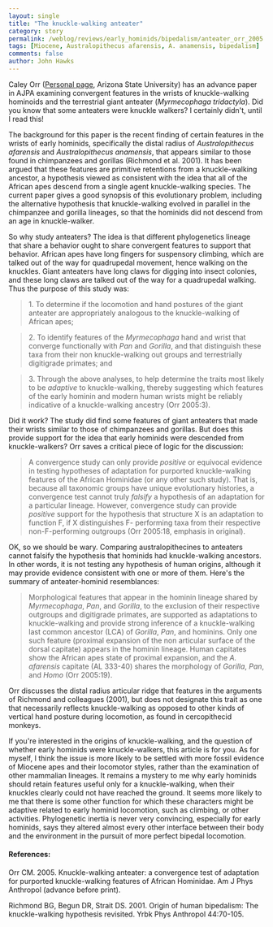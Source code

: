 ```yaml
---
layout: single 
title: "The knuckle-walking anteater" 
category: story
permalink: /weblog/reviews/early_hominids/bipedalism/anteater_orr_2005.html
tags: [Miocene, Australopithecus afarensis, A. anamensis, bipedalism] 
comments: false 
author: John Hawks 
---
```



<p>
Caley Orr (<a href="http://www.public.asu.edu/~corr1/">Personal page</a>, Arizona State University) has an advance paper in AJPA examining convergent features in the wrists of knuckle-walking hominoids and the terrestrial giant anteater (<i>Myrmecophaga tridactyla</i>). Did you know that some anteaters were knuckle walkers? I certainly didn't, until I read this! 
</p>

<p>
The background for this paper is the recent finding of certain features in the wrists of early hominids, specifically the distal radius of <i>Australopithecus afarensis</i> and <i>Australopithecus anamensis</i>, that appears similar to those found in chimpanzees and gorillas (Richmond et al. 2001). It has been argued that these features are primitive retentions from a knuckle-walking ancestor, a hypothesis viewed as consistent with the idea that all of the African apes descend from a single agent knuckle-walking species.  The current paper gives a good synopsis of this evolutionary problem, including the alternative hypothesis that knuckle-walking evolved in parallel in the chimpanzee and gorilla lineages, so that the hominids did not descend from an age in knuckle-walker.  
</p>

<p>
So why study anteaters? The idea is that different phylogenetics lineage that share a behavior ought to share convergent features to support that behavior.  African apes have long fingers for suspensory climbing, which are talked out of the way for quadrupedal movement, hence walking on the knuckles.  Giant anteaters have long claws for digging into insect colonies, and these long claws are talked out of the way for a quadrupedal walking.  Thus the purpose of this study was: 
</p>

<blockquote>1. To determine if the locomotion and hand postures of the giant anteater are appropriately analogous to the knuckle-walking of African apes; </blockquote>
<blockquote>2. To identify features of the <i>Myrmecophaga</i> hand and wrist that converge functionally with <i>Pan</i> and <i>Gorilla</i>, and that distinguish these taxa from their non knuckle-walking out groups and terrestrially digitigrade primates; and </blockquote>
<blockquote>3. Through the above analyses, to help determine the traits most likely to be <i>adaptive</i> to knuckle-walking, thereby suggesting which features of the early hominin and modern human wrists might be reliably indicative of a knuckle-walking ancestry (Orr 2005:3). </blockquote>

<p>
Did it work? The study did find some features of giant anteaters that made their wrists similar to those of chimpanzees and gorillas.  But does this provide support for the idea that early hominids were descended from knuckle-walkers? Orr saves a critical piece of logic for the discussion: 
</p>

<blockquote>A convergence study can only provide <i>positive</i> or equivocal evidence in testing hypotheses of adaptation for purported knuckle-walking features of the African Hominidae (or any other such study).  That is, because all taxonomic groups have unique evolutionary histories, a convergence test cannot truly <i> falsify</i> a hypothesis of an adaptation for a particular lineage.  However, convergence study can provide <i> positive</i> support for the hypothesis that structure X is an adaptation to function F, if X distinguishes F- performing taxa from their respective non-F-performing outgroups (Orr 2005:18, emphasis in original). </blockquote>

<p>
OK, so we should be wary. Comparing australopithecines to anteaters cannot falsify the hypothesis that hominids had knuckle-walking ancestors. In other words, it is not testing any hypothesis of human origins, although it may provide evidence consistent with one or more of them. Here's the summary of anteater-hominid resemblances: 
</p>

<blockquote>Morphological features that appear in the hominin lineage shared by <i>Myrmecophaga</i>, <i>Pan</i>, and <i>Gorilla</i>, to the exclusion of their respective outgroups and digitigrade primates, are supported as adaptations to knuckle-walking and provide strong inference of a knuckle-walking last common ancestor (LCA) of <i>Gorilla</i>, <i>Pan</i>, and hominins.  Only one such feature (proximal expansion of the non articular surface of the dorsal capitate) appears in the hominin lineage.  Human capitates show the African apes state of proximal expansion, and the <i>A. afarensis</i> capitate (AL 333-40) shares the morphology of <i>Gorilla</i>, <i>Pan</i>, and <i>Homo</i> (Orr 2005:19). </blockquote>

<p>
Orr discusses the distal radius articular ridge that features in the arguments of Richmond and colleagues (2001), but does not designate this trait as one that necessarily reflects knuckle-walking as opposed to other kinds of vertical hand posture during locomotion, as found in cercopithecid monkeys. 
</p>

<p>
If you're interested in the origins of knuckle-walking, and the question of whether early hominids were knuckle-walkers, this article is for you.  As for myself, I think the issue is more likely to be settled with more fossil evidence of Miocene apes and their locomotor styles, rather than the examination of other mammalian lineages.  It remains a mystery to me why early hominids should retain features useful only for a knuckle-walking, when their knuckles clearly could not have reached the ground.  It seems more likely to me that there is some other function for which these characters might be adaptive related to early hominid locomotion, such as climbing, or other activities.  Phylogenetic inertia is never very convincing, especially for early hominids, says they altered almost every other interface between their body and the environment in the pursuit of more perfect bipedal locomotion. 
</p>

<h4>References:</h4>

<p class="cite">Orr CM. 2005. Knuckle-walking anteater: a convergence test of adaptation for purported knuckle-walking features of African Hominidae. Am J Phys Anthropol (advance before print). </p>

<p class="cite">Richmond BG, Begun DR, Strait DS. 2001. Origin of human bipedalism: The knuckle-walking hypothesis revisited. Yrbk Phys Anthropol 44:70-105. </p>

